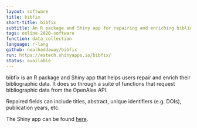 ```yaml
---
layout: software
title: bibfix
short-title: bibfix
subtitle: An R package and Shiny app for repairing and enriching bibliographic data
tags: online-2020-software
function: data_collection
language: r-lang
github: nealhaddaway/bibfix
run: https://estech.shinyapps.io/bibfix/
status: available
---
```

bibfix is an R package and Shiny app that helps users repair and enrich their bibliographic data. It does so through a suite of functions that request bibliographic data from the OpenAlex API. 

Repaired fields can include titles, abstract, unique identifiers (e.g. DOIs), publication years, etc.

The Shiny app can be found <a href="https://estech.shinyapps.io/bibfix/" target="_blank">here</a>.